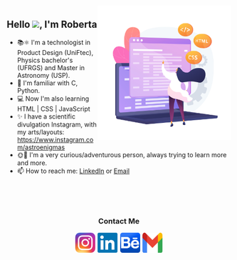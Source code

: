 <img align="right" width=300 src="./Images/girl.jpg"/>

<!-- <img align='right' width=200 src="assets/gummy-programming.svg"> -->

## **Hello <img src="https://raw.githubusercontent.com/kaueMarques/kaueMarques/master/hi.gif" height="30px">, I'm Roberta**

- 📚⚛ I'm a technologist in Product Design (UniFtec), Physics bachelor's (UFRGS) and Master in Astronomy (USP).
- 📝 I'm familiar with C, Python.
- 💻 Now I'm also learning HTML | CSS | JavaScript
- ✨ I have a scientific divulgation Instagram, with my arts/layouts: https://www.instagram.com/astroenigmas
- 🌞🌛 I'm a very curious/adventurous person, always trying to learn more and more.
- 📫 How to reach me: [LinkedIn](https://www.linkedin.com/in/robertarazera/) or [Email](razeraroberta.rr@gmail.com)

<br>
<br>
<br>

<div align="center">

### **Contact Me**

<div style="display: flex; align-items: center; justify-content: center; gap: 0.4em">

<a href="https://www.instagram.com/astroenigma/" target="_blank">
<img width=45 src="./Images/insta.png">
</a>

<a href="https://www.linkedin.com/in/robertarazera//" target="_blank">
<img width=45 src="./Images/linkedin.png">
</a>

<a href="https://behance.net/costayasmin" target="_blank">
<img width=45 height=45 src="./Images/be.png">
</a>

<a href="mailto:roberta.razera@usp.br" target="_blank">
<img width=45 height=45 src="./Images/mail.png">
</a>

</div>
</div>
